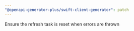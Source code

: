 ```yaml
---
"@openapi-generator-plus/swift-client-generator": patch
---
```


Ensure the refresh task is reset when errors are thrown
